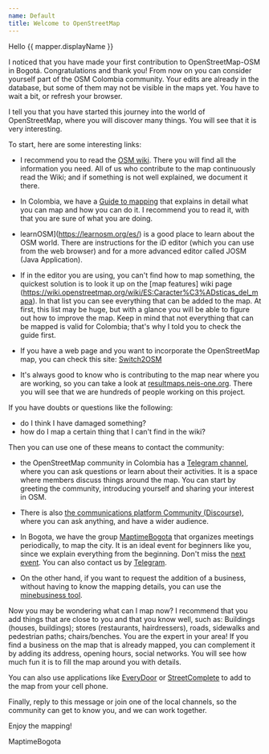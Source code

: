 ```yaml
---
name: Default
title: Welcome to OpenStreetMap
---
```


Hello {{ mapper.displayName }}

I noticed that you have made your first contribution to OpenStreetMap-OSM in Bogotá.
Congratulations and thank you!
From now on you can consider yourself part of the OSM Colombia community.
Your edits are already in the database, but some of them may not be visible in the maps yet. You have to wait a bit, or refresh your browser.

I tell you that you have started this journey into the world of OpenStreetMap, where you will discover many things.
You will see that it is very interesting.

To start, here are some interesting links:

* I recommend you to read the [OSM wiki](https://wiki.openstreetmap.org/wiki/ES:P%C3%A1gina_principal).
There you will find all the information you need.
All of us who contribute to the map continuously read the Wiki; and if something is not well explained, we document it there.

* In Colombia, we have a [Guide to mapping](https://wiki.openstreetmap.org/wiki/ES:Colombia/Gu%C3%ADa_para_mapear) that explains in detail what you can map and how you can do it.
I recommend you to read it, with that you are sure of what you are doing.

* learnOSM](https://learnosm.org/es/) is a good place to learn about the OSM world.
There are instructions for the iD editor (which you can use from the web browser) and for a more advanced editor called JOSM (Java Application).

* If in the editor you are using, you can't find how to map something, the quickest solution is to look it up on the [map features] wiki page (https://wiki.openstreetmap.org/wiki/ES:Caracter%C3%ADsticas_del_mapa).
In that list you can see everything that can be added to the map.
At first, this list may be huge, but with a glance you will be able to figure out how to improve the map.
Keep in mind that not everything that can be mapped is valid for Colombia; that's why I told you to check the guide first.

* If you have a web page and you want to incorporate the OpenStreetMap map, you can check this site: [Switch2OSM](https://switch2osm.org/)

* It's always good to know who is contributing to the map near where you are working, so you can take a look at [resultmaps.neis-one.org](https://resultmaps.neis-one.org/). There you will see that we are hundreds of people working on this project.

If you have doubts or questions like the following:

* do I think I have damaged something?
* how do I map a certain thing that I can't find in the wiki?

Then you can use one of these means to contact the community:

* the OpenStreetMap community in Colombia has a [Telegram channel](https://telegram.me/osmco), where you can ask questions or learn about their activities.
It is a space where members discuss things around the map.
You can start by greeting the community, introducing yourself and sharing your interest in OSM.

* There is also [the communications platform Community (Discourse)](https://community.openstreetmap.org/), where you can ask anything, and have a wider audience.

* In Bogota, we have the group [MaptimeBogota](https://maptime.io/bogota/) that organizes meetings periodically, to map the city.
It is an ideal event for beginners like you, since we explain everything from the beginning.
Don't miss the [next event](https://www.meetup.com/maptime-bogota-colombia-osm/).
You can also contact us by [Telegram](https://t.me/MaptimeBogota).

* On the other hand, if you want to request the addition of a business, without having to know the mapping details, you can use the [minebusiness tool](https://maptimebogota.github.io/minegocio/).

Now you may be wondering what can I map now?
I recommend that you add things that are close to you and that you know well, such as:
Buildings (houses, buildings); stores (restaurants, hairdressers), roads, sidewalks and pedestrian paths; chairs/benches.
You are the expert in your area!
If you find a business on the map that is already mapped, you can complement it by adding its address, opening hours, social networks. 
You will see how much fun it is to fill the map around you with details.

You can also use applications like [EveryDoor](https://every-door.app/) or [StreetComplete](https://streetcomplete.app/) to add to the map from your cell phone.

Finally, reply to this message or join one of the local channels, so the community can get to know you, and we can work together.

Enjoy the mapping!



MaptimeBogota
